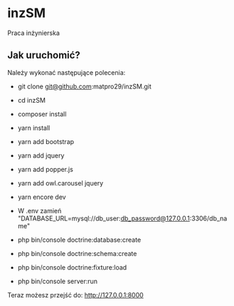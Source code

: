 inzSM
========================

Praca inżynierska

Jak uruchomić?
--------------

Należy wykonać następujące polecenia:

  * git clone git@github.com:matpro29/inzSM.git

  * cd inzSM

  * composer install
  
  * yarn install
  
  * yarn add bootstrap
  
  * yarn add jquery
  
  * yarn add popper.js

  * yarn add owl.carousel jquery
  
  * yarn encore dev
  
  * W .env zamień "DATABASE_URL=mysql://db_user:db_password@127.0.0.1:3306/db_name"

  * php bin/console doctrine:database:create

  * php bin/console doctrine:schema:create
  
  * php bin/console doctrine:fixture:load
  
  * php bin/console server:run
  
  Teraz możesz przejść do: http://127.0.0.1:8000
